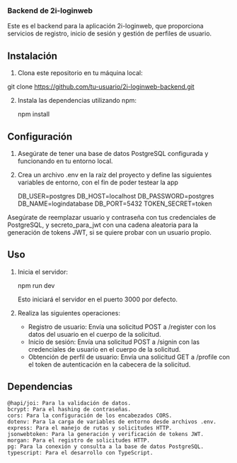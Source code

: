 ### Backend de 2i-loginweb

Este es el backend para la aplicación 2i-loginweb, que proporciona servicios de registro, inicio de sesión y gestión de perfiles de usuario.

## Instalación

1. Clona este repositorio en tu máquina local:

git clone https://github.com/tu-usuario/2i-loginweb-backend.git

2. Instala las dependencias utilizando npm:

   npm install

## Configuración

1.  Asegúrate de tener una base de datos PostgreSQL configurada y funcionando en tu entorno local.

2.  Crea un archivo .env en la raíz del proyecto y define las siguientes variables de entorno, con el fin de poder testear la app

    DB_USER=postgres
    DB_HOST=localhost
    DB_PASSWORD=postgres
    DB_NAME=logindatabase
    DB_PORT=5432
    TOKEN_SECRET=token

Asegúrate de reemplazar usuario y contraseña con tus credenciales de PostgreSQL, y secreto_para_jwt con una cadena aleatoria para la generación de tokens JWT, si se quiere probar con un usuario propio.

## Uso

1.  Inicia el servidor:

    npm run dev

    Esto iniciará el servidor en el puerto 3000 por defecto.

2.  Realiza las siguientes operaciones:
    - Registro de usuario: Envía una solicitud POST a /register con los datos del usuario en el cuerpo de la solicitud.
    - Inicio de sesión: Envía una solicitud POST a /signin con las credenciales de usuario en el cuerpo de la solicitud.
    - Obtención de perfil de usuario: Envía una solicitud GET a /profile con el token de autenticación en la cabecera de la solicitud.

## Dependencias

    @hapi/joi: Para la validación de datos.
    bcrypt: Para el hashing de contraseñas.
    cors: Para la configuración de los encabezados CORS.
    dotenv: Para la carga de variables de entorno desde archivos .env.
    express: Para el manejo de rutas y solicitudes HTTP.
    jsonwebtoken: Para la generación y verificación de tokens JWT.
    morgan: Para el registro de solicitudes HTTP.
    pg: Para la conexión y consulta a la base de datos PostgreSQL.
    typescript: Para el desarrollo con TypeScript.

